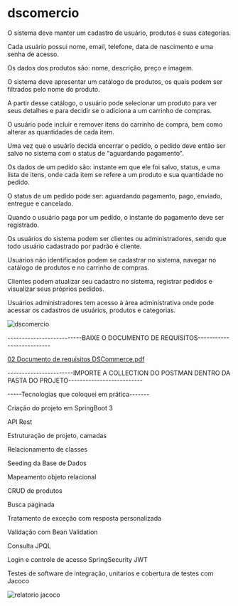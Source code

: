 # dscomercio

O sistema deve manter um cadastro de usuário, produtos e suas categorias. 

Cada usuário possui nome, email, telefone, data de nascimento e uma senha de acesso.

Os dados dos produtos são: nome, descrição, preço e imagem. 

O sistema deve apresentar um catálogo de produtos, os quais podem ser filtrados pelo nome do produto. 

A partir desse catálogo, o usuário pode selecionar um produto para ver seus detalhes e para
decidir se o adiciona a um carrinho de compras. 

O usuário pode incluir e remover itens do carrinho de compra, bem como alterar as quantidades de cada item. 

Uma vez que o usuário decida encerrar o pedido, o pedido deve então ser salvo no sistema com o status
de "aguardando pagamento". 

Os dados de um pedido são: instante em que ele foi salvo, status, e uma lista de itens, onde cada item se refere a um produto e sua quantidade no pedido. 

O status de um pedido pode ser: aguardando pagamento, pago, enviado,
entregue e cancelado. 

Quando o usuário paga por um pedido, o instante do pagamento deve ser registrado. 

Os usuários do sistema podem ser clientes ou administradores, sendo que todo usuário cadastrado por padrão é cliente. 

Usuários não identificados podem se cadastrar no sistema, navegar no catálogo de produtos e no carrinho de
compras. 

Clientes podem atualizar seu cadastro no sistema, registrar pedidos e visualizar
seus próprios pedidos. 

Usuários administradores tem acesso à área administrativa onde
pode acessar os cadastros de usuários, produtos e categorias.



![dscomercio](https://github.com/DennerOl/dscomercio/assets/124217386/0de8f029-c1d8-4385-9bec-091956c57fe4)

--------------------------BAIXE O DOCUMENTO DE REQUISITOS--------------------------

[02 Documento de requisitos DSCommerce.pdf](https://github.com/DennerOl/dscomercio/files/12223408/02.Documento.de.requisitos.DSCommerce.pdf)

-----------------------IMPORTE A COLLECTION DO POSTMAN DENTRO DA PASTA DO PROJETO--------------------------


-----Tecnologias que coloquei em prática-------

Criação do projeto em SpringBoot 3

API Rest

Estruturação de projeto, camadas

Relacionamento de classes

Seeding da Base de Dados

Mapeamento objeto relacional

CRUD de produtos

Busca paginada

Tratamento de exceção com resposta personalizada

Validação com Bean Validation

Consulta JPQL

Login e controle de acesso SpringSecurity JWT

Testes de software de integração, unitarios e cobertura de testes com Jacoco

![relatorio jacoco](https://github.com/DennerOl/dscomercio/assets/124217386/a2924a73-ebf2-4667-b032-0c4ea7f3377a)





